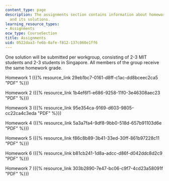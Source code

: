 ```yaml
---
content_type: page
description: The assignments section contains information about homework assignments
  and its solutions.
learning_resource_types:
- Assignments
ocw_type: CourseSection
title: Assignments
uid: 0522daa3-fe6b-0afe-f812-137c060e1ff6
---
```


One solution will be submitted per workgroup, consisting of 2-3 MIT students and 2-3 students in Singapore. All members of the group receive the same homework grade.

Homework 1 ({{% resource_link 29eb1bc7-0161-d8ff-c1ac-dd8bceec2ca5 "PDF" %}})

Homework 2 ({{% resource_link 1b4ef6f1-e686-9258-11f0-3e46308aec23 "PDF" %}})

Homework 3 ({{% resource_link 95e354ca-9169-d603-9805-cc22ca4c3eda "PDF" %}})

Homework 4 ({{% resource_link 5a3a7fa4-9df8-9bb0-518d-657b91103d6e "PDF" %}})

Homework 5 ({{% resource_link f86c8b89-3b41-33ed-30ff-861b97228c11 "PDF" %}})

Homework 6 ({{% resource_link b81cb241-1d8a-adcc-d86f-d042ddc8d2c9 "PDF" %}})

Homework 7 ({{% resource_link 303b2890-7e47-bc06-c9f7-4cd23a58091f "PDF" %}})